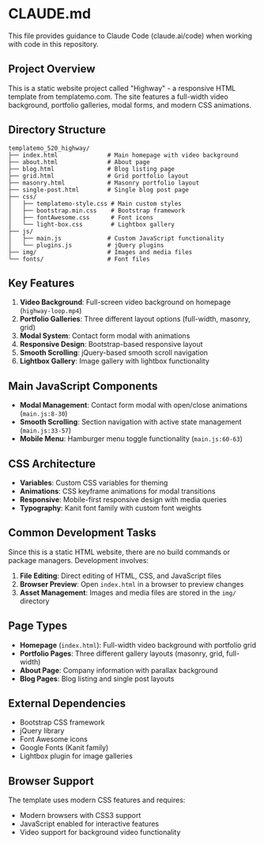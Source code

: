 # CLAUDE.md

This file provides guidance to Claude Code (claude.ai/code) when working with code in this repository.

## Project Overview

This is a static website project called "Highway" - a responsive HTML template from templatemo.com. The site features a full-width video background, portfolio galleries, modal forms, and modern CSS animations.

## Directory Structure

```
templatemo_520_highway/
├── index.html              # Main homepage with video background
├── about.html              # About page
├── blog.html               # Blog listing page
├── grid.html               # Grid portfolio layout
├── masonry.html            # Masonry portfolio layout
├── single-post.html        # Single blog post page
├── css/
│   ├── templatemo-style.css # Main custom styles
│   ├── bootstrap.min.css    # Bootstrap framework
│   ├── fontAwesome.css      # Font icons
│   └── light-box.css        # Lightbox gallery
├── js/
│   ├── main.js             # Custom JavaScript functionality
│   └── plugins.js          # jQuery plugins
├── img/                    # Images and media files
└── fonts/                  # Font files
```

## Key Features

1. **Video Background**: Full-screen video background on homepage (`highway-loop.mp4`)
2. **Portfolio Galleries**: Three different layout options (full-width, masonry, grid)
3. **Modal System**: Contact form modal with animations
4. **Responsive Design**: Bootstrap-based responsive layout
5. **Smooth Scrolling**: jQuery-based smooth scroll navigation
6. **Lightbox Gallery**: Image gallery with lightbox functionality

## Main JavaScript Components

- **Modal Management**: Contact form modal with open/close animations (`main.js:8-30`)
- **Smooth Scrolling**: Section navigation with active state management (`main.js:33-57`)
- **Mobile Menu**: Hamburger menu toggle functionality (`main.js:60-63`)

## CSS Architecture

- **Variables**: Custom CSS variables for theming
- **Animations**: CSS keyframe animations for modal transitions
- **Responsive**: Mobile-first responsive design with media queries
- **Typography**: Kanit font family with custom font weights

## Common Development Tasks

Since this is a static HTML website, there are no build commands or package managers. Development involves:

1. **File Editing**: Direct editing of HTML, CSS, and JavaScript files
2. **Browser Preview**: Open `index.html` in a browser to preview changes
3. **Asset Management**: Images and media files are stored in the `img/` directory

## Page Types

- **Homepage** (`index.html`): Full-width video background with portfolio grid
- **Portfolio Pages**: Three different gallery layouts (masonry, grid, full-width)
- **About Page**: Company information with parallax background
- **Blog Pages**: Blog listing and single post layouts

## External Dependencies

- Bootstrap CSS framework
- jQuery library
- Font Awesome icons
- Google Fonts (Kanit family)
- Lightbox plugin for image galleries

## Browser Support

The template uses modern CSS features and requires:
- Modern browsers with CSS3 support
- JavaScript enabled for interactive features
- Video support for background video functionality